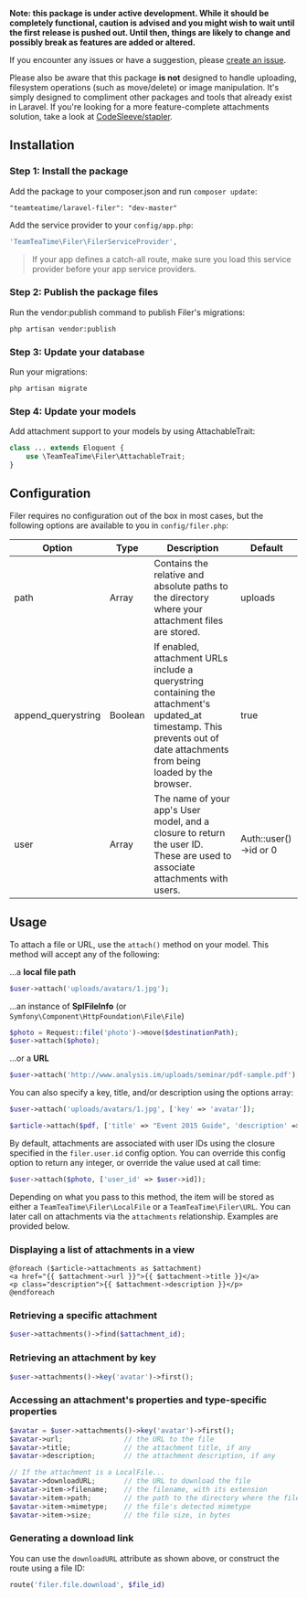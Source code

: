 **Note: this package is under active development. While it should be completely functional, caution is advised and you might wish to wait until the first release is pushed out. Until then, things are likely to change and possibly break as features are added or altered.**

If you encounter any issues or have a suggestion, please [create an issue](https://github.com/Team-Tea-Time/laravel-filer/issues/new).

Please also be aware that this package **is not** designed to handle uploading, filesystem operations (such as move/delete) or image manipulation. It's simply designed to compliment other packages and tools that already exist in Laravel. If you're looking for a more feature-complete attachments solution, take a look at [CodeSleeve/stapler](https://github.com/CodeSleeve/stapler).

## Installation

### Step 1: Install the package

Add the package to your composer.json and run `composer update`:

```
"teamteatime/laravel-filer": "dev-master"
```

Add the service provider to your `config/app.php`:

```php
'TeamTeaTime\Filer\FilerServiceProvider',
```

> If your app defines a catch-all route, make sure you load this service provider before your app service providers.

### Step 2: Publish the package files

Run the vendor:publish command to publish Filer's migrations:

`php artisan vendor:publish`

### Step 3: Update your database

Run your migrations:

`php artisan migrate`

### Step 4: Update your models

Add attachment support to your models by using AttachableTrait:

```php
class ... extends Eloquent {
    use \TeamTeaTime\Filer\AttachableTrait;
}
```

## Configuration

Filer requires no configuration out of the box in most cases, but the following options are available to you in `config/filer.php`:

Option | Type | Description | Default
------ | ---- | ----------- | -------
path | Array | Contains the relative and absolute paths to the directory where your attachment files are stored. | uploads
append_querystring | Boolean | If enabled, attachment URLs include a querystring containing the attachment's updated_at timestamp. This prevents out of date attachments from being loaded by the browser. | true
user | Array | The name of your app's User model, and a closure to return the user ID. These are used to associate attachments with users. | Auth::user()->id or 0

## Usage

To attach a file or URL, use the `attach()` method on your model. This method will accept any of the following:

...a **local file path**
```php
$user->attach('uploads/avatars/1.jpg');
```

...an instance of **SplFileInfo** (or `Symfony\Component\HttpFoundation\File\File`)
```php
$photo = Request::file('photo')->move($destinationPath);
$user->attach($photo);
```

...or a **URL**
```php
$user->attach('http://www.analysis.im/uploads/seminar/pdf-sample.pdf');
```

You can also specify a key, title, and/or description using the options array:

```php
$user->attach('uploads/avatars/1.jpg', ['key' => 'avatar']);
```

```php
$article->attach($pdf, ['title' => "Event 2015 Guide", 'description' => "The complete guide for this year's event."]);
```

By default, attachments are associated with user IDs using the closure specified in the `filer.user.id` config option. You can override this config option to return any integer, or override the value used at call time:

```php
$user->attach($photo, ['user_id' => $user->id]);
```

Depending on what you pass to this method, the item will be stored as either a `TeamTeaTime\Filer\LocalFile` or a `TeamTeaTime\Filer\URL`. You can later call on attachments via the `attachments` relationship. Examples are provided below.

### Displaying a list of attachments in a view

```
@foreach ($article->attachments as $attachment)
<a href="{{ $attachment->url }}">{{ $attachment->title }}</a>
<p class="description">{{ $attachment->description }}</p>
@endforeach
```

### Retrieving a specific attachment

```php
$user->attachments()->find($attachment_id);
```

### Retrieving an attachment by key

```php
$user->attachments()->key('avatar')->first();
```

### Accessing an attachment's properties and type-specific properties

```php
$avatar = $user->attachments()->key('avatar')->first();
$avatar->url;               // the URL to the file
$avatar->title;             // the attachment title, if any
$avatar->description;       // the attachment description, if any

// If the attachment is a LocalFile...
$avatar->downloadURL;       // the URL to download the file
$avatar->item->filename;    // the filename, with its extension
$avatar->item->path;        // the path to the directory where the file exists
$avatar->item->mimetype;    // the file's detected mimetype
$avatar->item->size;        // the file size, in bytes
```

### Generating a download link

You can use the `downloadURL` attribute as shown above, or construct the route using a file ID:

```php
route('filer.file.download', $file_id)
```
